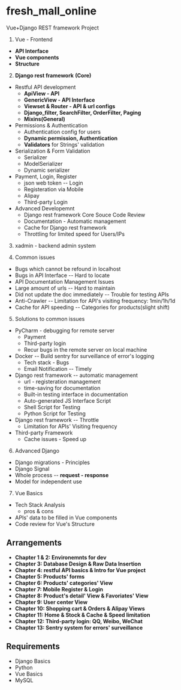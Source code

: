 # fresh_mall_online
Vue+Django REST framework Project 

1. Vue - Frontend
  * **API Interface**
  * **Vue components**
  * **Structure**
2. **Django rest framework** **(Core)**
  * Restful API development
    * **ApiView - API**
    * **GenericView - API Interface**
    * **Viewset & Router - API & url configs**
    * **Django_filter, SearchFilter, OrderFilter, Paging**
    * **Mixins(General)**
  * Permissions & Authentication 
    * Authentication config for users
    * **Dynamic permission, Authentication**
    * **Validators** for Strings' validation
  * Serialization & Form Validation
    * Serializer
    * ModelSerializer
    * Dynamic serializer
  * Payment, Login, Register
    * json web token -- Login
    * Registeration via Mobile
    * Alipay 
    * Third-party Login
  * Advanced Developemnt
    * Django rest framework Core Souce Code Review
    * Documentation - Automatic management
    * Cache for Django rest framework
    * Throttling for limited speed for Users/IPs
3. xadmin - backend admin system

4. Common issues
  * Bugs which cannot be refound in localhost
  * Bugs in API Interface -- Hard to locate
  * API Documentation Management Issues
  * Large amount of urls -- Hard to maintain
  * Did not update the doc immediately -- Trouble for testing APIs
  * Anti-Crawler -- Limitation for API's visiting frequency: 1min/1h/1d
  * Cache for API speeding -- Categories for products(slight shift)
5. Solutions to common issues
  * PyCharm - debugging for remote server
    * Payment
    * Third-party login
    * Recur bugs in the remote server on local machine
  * Docker -- Build sentry for surveillance of error's logging 
    * Tech stack - Bugs
    * Email Notification -- Timely
  * Django rest framework -- automatic management
    * url - registeration management 
    * time-saving for documentation
    * Built-in testing interface in documentation
    * Auto-generated JS Interface Script
    * Shell Script for Testing
    * Python Script for Testing
  * Django rest framework -- Throttle 
    * Limitation for APIs' Visiting frequency
  * Third-party Framework 
    * Cache issues - Speed up
6. Advanced Django
  * Django migrations - Principles
  * Django Signal
  * Whole process -- **request - response**
  * Model for independent use
7. Vue Basics
  * Tech Stack Analysis
    * pros & cons
  * APIs' data to be filled in Vue components
  * Code review for Vue's Structure
  
## Arrangements
* **Chapter 1 & 2: Environemnts for dev**
* **Chapter 3: Database Design & Raw Data Insertion**
* **Chapter 4: restful API basics & Intro for Vue project**
* **Chapter 5: Products' forms**
* **Chapter 6: Products' categories' View**
* **Chapter 7: Mobile Register & Login**
* **Chapter 8: Product's detail' View & Favoriates' View**
* **Chapter 9: User center View**
* **Chapter 10: Shopping cart & Orders & Alipay Views**
* **Chapter 11: Home & Stock & Cache & Speed limitation**
* **Chapter 12: Third-party login: QQ, Weibo, WeChat**
* **Chapter 13: Sentry system for errors' surveillance**

## Requirements
* Django Basics
* Python 
* Vue Basics
* MySQL



  
  

  
